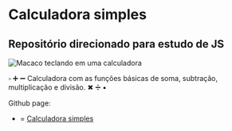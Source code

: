 # Calculadora simples
## Repositório direcionado para estudo de JS

![Macaco teclando em uma calculadora](https://github.com/FelipeAugus/calculadora-simples-js/blob/main/calc.gif)

▫ ➕ ➖ Calculadora com as funções básicas de soma, subtração, multiplicação e divisão.  ✖ ➗ ▪ 

Github page:
+ = <a href="https://felipeaugus.github.io/calculadora-simples-js" target="_blank">Calculadora simples</a>
